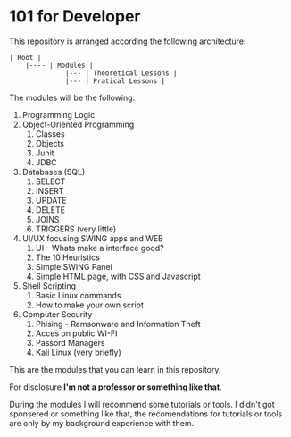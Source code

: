 # 101 for Developer

This repository is arranged according the following architecture:

    | Root |
        |---- | Modules |
                  |--- | Theoretical Lessons |
                  |--- | Pratical Lessons |
 
 The modules will be the following:
 1. Programming Logic
 1. Object-Oriented Programming
    1. Classes
    1. Objects
    1. Junit
    1. JDBC
1. Databases (SQL)
    1. SELECT
    1. INSERT
    1. UPDATE
    1. DELETE
    1. JOINS
    1. TRIGGERS (very little)
1. UI/UX focusing SWING apps and WEB
    1. UI - Whats make a interface good?
    1. The 10 Heuristics
    1. Simple SWING Panel
    1. Simple HTML page, with CSS and Javascript
1. Shell Scripting
    1. Basic Linux commands
    1. How to make your own script
1. Computer Security
    1. Phising - Ramsonware and Information Theft
    1. Acces on public WI-FI
    1. Passord Managers
    1. Kali Linux (very briefly)

This are the modules that you can learn in this repository.

For disclosure **I'm not a professor or something like that**.

During the modules I will recommend some tutorials or tools. I didn't got sponsered or something like that, the recomendations for tutorials or tools are only by my background experience with them.
    

